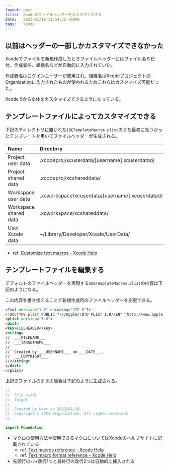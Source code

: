 ```yaml
---
layout: post
title:  Xcodeのファイルヘッダーをカスタマイズする
date:   2023/01/18 11:54:32 +0900
tags:   xcode
---
```


## 以前はヘッダーの一部しかカスタマイズできなかった

Xcodeでファイルを新規作成したときファイルヘッダーにはファイル名や日付、作成者名、組織名などが自動的に入力されていた。

作成者名はログインユーザーが使用され、組織名はXcodeプロジェクトのOrganizationに入力されたものが使われるためこれらはカスタマイズ可能だった。

Xcode 9から全体をカスタマイズできるようになっている。

## テンプレートファイルによってカスタマイズできる

下記のディレクトリに置かれた`IDETemplateMacros.plist`のうち最初に見つかったテンプレートを用いてファイルヘッダーが生成される。

|Name                 |Directory                                                     |
|:--------------------|:-------------------------------------------------------------|
|Project user data    |<ProjectName>.xcodeproj/xcuserdata/[username].xcuserdatad/    |
|Project shared data  |<ProjectName>.xcodeproj/xcshareddata/                         |
|Workspace user data  |<WorkspaceName>.xcworkspace/xcuserdata/[username].xcuserdatad/|
|Workspace shared data|<WorkspaceName>.xcworkspace/xcshareddata/                     |
|User Xcode data      |~/Library/Developer/Xcode/UserData/                           |

-   ref. [Customize text macros - Xcode Help](https://help.apple.com/xcode/mac/9.0/index.html?localePath=en.lproj#/dev91a7a31fc)

## テンプレートファイルを編集する

デフォルトのファイルヘッダーを再現する`IDETemplateMacros.plist`の内容は下記のようになる。

この内容を書き換えることで新規作成時のファイルヘッダーを変更できる。

```xml
<?xml version="1.0" encoding="UTF-8"?>
<!DOCTYPE plist PUBLIC "-//Apple//DTD PLIST 1.0//EN" "http://www.apple.com/DTDs/PropertyList-1.0.dtd">
<plist version="1.0">
<dict>
<key>FILEHEADER</key>
<string>
//  ___FILENAME___
//  ___TARGETNAME___
//
//  Created by ___USERNAME___ on ___DATE___.
//  ___COPYRIGHT___
//</string>
</dict>
</plist>
```

上記のファイルのままの場合は下記のように生成される。

```swift
//
//  File.swift
//  Target
//
//  Created by User on 2023/01/18.
//  Copyright © 2023 Organization. All rights reserved.
//

import Foundation
```

-   マクロの使用方法や使用できるマクロについてはXcodeのヘルプサイトに記載されている
    -   ref. [Text macros reference - Xcode Help](https://help.apple.com/xcode/mac/9.0/index.html?localePath=en.lproj#/dev7fe737ce0)
    -   ref. [Text macro format reference - Xcode Help](https://help.apple.com/xcode/mac/9.0/index.html?localePath=en.lproj#/devc8a500cb9)
-   先頭行の`//`+改行1つと最終行の改行2つは自動的に挿入される
